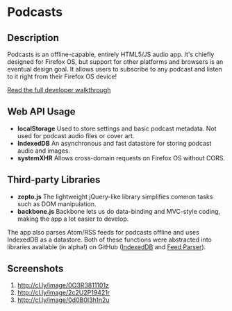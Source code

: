# Podcasts #

## Description ##

Podcasts is an offline-capable, entirely HTML5/JS audio app. It's chiefly designed for Firefox OS, but support for other platforms and browsers is an eventual design goal. It allows users to subscribe to any podcast and listen to it right from their Firefox OS device!

[Read the full developer walkthrough](https://github.com/mozilla/high-fidelity/blob/master/making-of.md)

## Web API Usage ##

 * **localStorage**
   Used to store settings and basic podcast metadata. Not used for podcast audio files or cover art.
 * **IndexedDB**
   An asynchronous and fast datastore for storing podcast audio and images.
 * **systemXHR**
   Allows cross-domain requests on Firefox OS without CORS.

## Third-party Libraries ##

 * **zepto.js**
   The lightweight jQuery-like library simplifies common tasks such as DOM manipulation.
 * **backbone.js**
   Backbone lets us do data-binding and MVC-style coding, making the app a lot easier to develop.

The app also parses Atom/RSS feeds for podcasts offline and uses IndexedDB as a datastore. Both of these functions were abstracted into libraries available (in alpha!) on GitHub ([IndexedDB](https://github.com/tofumatt/localForage) and [Feed Parser](https://github.com/mozilla/hungry-js)).

## Screenshots ##

 1. http://cl.ly/image/0O3R3811101z
 2. http://cl.ly/image/2c2U2P19421r
 3. http://cl.ly/image/0d0B0I3h1n2u
